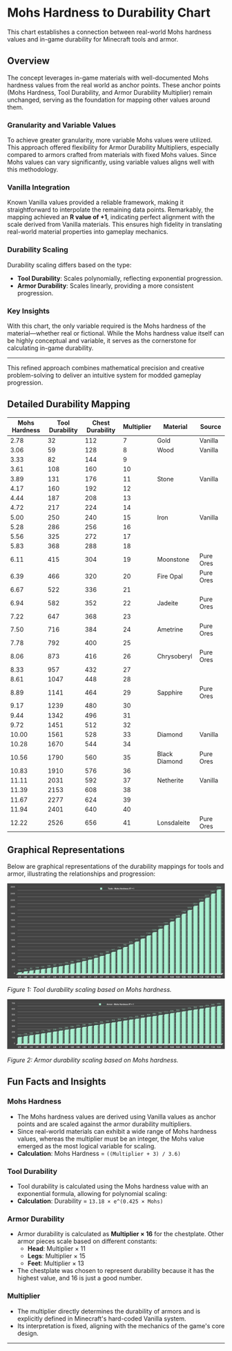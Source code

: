 # Mohs Hardness to Durability Chart

This chart establishes a connection between real-world Mohs hardness values and in-game durability for Minecraft tools and armor.

## Overview

The concept leverages in-game materials with well-documented Mohs hardness values from the real world as anchor points. These anchor points (Mohs Hardness, Tool Durability, and Armor Durability Multiplier) remain unchanged, serving as the foundation for mapping other values around them.

### Granularity and Variable Values

To achieve greater granularity, more variable Mohs values were utilized. This approach offered flexibility for Armor Durability Multipliers, especially compared to armors crafted from materials with fixed Mohs values. Since Mohs values can vary significantly, using variable values aligns well with this methodology.

### Vanilla Integration

Known Vanilla values provided a reliable framework, making it straightforward to interpolate the remaining data points. Remarkably, the mapping achieved an **R value of +1**, indicating perfect alignment with the scale derived from Vanilla materials. This ensures high fidelity in translating real-world material properties into gameplay mechanics.

### Durability Scaling

Durability scaling differs based on the type:
- **Tool Durability**: Scales polynomially, reflecting exponential progression.
- **Armor Durability**: Scales linearly, providing a more consistent progression.

### Key Insights

With this chart, the only variable required is the Mohs hardness of the material—whether real or fictional. While the Mohs hardness value itself can be highly conceptual and variable, it serves as the cornerstone for calculating in-game durability.

---

This refined approach combines mathematical precision and creative problem-solving to deliver an intuitive system for modded gameplay progression.

## Detailed Durability Mapping

| Mohs Hardness | Tool Durability | Chest Durability | Multiplier | Material       | Source     |
|---------------|-----------------|------------------|------------|----------------|------------|
| 2.78          | 32              | 112              | 7          | Gold           | Vanilla    |
| 3.06          | 59              | 128              | 8          | Wood           | Vanilla    |
| 3.33          | 82              | 144              | 9          |                |            |
| 3.61          | 108             | 160              | 10         |                |            |
| 3.89          | 131             | 176              | 11         | Stone          | Vanilla    |
| 4.17          | 160             | 192              | 12         |                |            |
| 4.44          | 187             | 208              | 13         |                |            |
| 4.72          | 217             | 224              | 14         |                |            |
| 5.00          | 250             | 240              | 15         | Iron           | Vanilla    |
| 5.28          | 286             | 256              | 16         |                |            |
| 5.56          | 325             | 272              | 17         |                |            |
| 5.83          | 368             | 288              | 18         |                |            |
| 6.11          | 415             | 304              | 19         | Moonstone      | Pure Ores  |
| 6.39          | 466             | 320              | 20         | Fire Opal      | Pure Ores  |
| 6.67          | 522             | 336              | 21         |                |            |
| 6.94          | 582             | 352              | 22         | Jadeite        | Pure Ores  |
| 7.22          | 647             | 368              | 23         |                |            |
| 7.50          | 716             | 384              | 24         | Ametrine       | Pure Ores  |
| 7.78          | 792             | 400              | 25         |                |            |
| 8.06          | 873             | 416              | 26         | Chrysoberyl    | Pure Ores  |
| 8.33          | 957             | 432              | 27         |                |            |
| 8.61          | 1047            | 448              | 28         |                |            |
| 8.89          | 1141            | 464              | 29         | Sapphire       | Pure Ores  |
| 9.17          | 1239            | 480              | 30         |                |            |
| 9.44          | 1342            | 496              | 31         |                |            |
| 9.72          | 1451            | 512              | 32         |                |            |
| 10.00         | 1561            | 528              | 33         | Diamond        | Vanilla    |
| 10.28         | 1670            | 544              | 34         |                |            |
| 10.56         | 1790            | 560              | 35         | Black Diamond  | Pure Ores  |
| 10.83         | 1910            | 576              | 36         |                |            |
| 11.11         | 2031            | 592              | 37         | Netherite      | Vanilla    |
| 11.39         | 2153            | 608              | 38         |                |            |
| 11.67         | 2277            | 624              | 39         |                |            |
| 11.94         | 2401            | 640              | 40         |                |            |
| 12.22         | 2526            | 656              | 41         | Lonsdaleite    | Pure Ores  |

## Graphical Representations

Below are graphical representations of the durability mappings for tools and armor, illustrating the relationships and progression:

![Tool Durability Mapping](infographics/tools.png)

*Figure 1: Tool durability scaling based on Mohs hardness.*

![Armor Durability Mapping](infographics/armor.png)

*Figure 2: Armor durability scaling based on Mohs hardness.*

## Fun Facts and Insights

### Mohs Hardness
- The Mohs hardness values are derived using Vanilla values as anchor points and are scaled against the armor durability multipliers.
- Since real-world materials can exhibit a wide range of Mohs hardness values, whereas the multiplier must be an integer, the Mohs value emerged as the most logical variable for scaling.
- **Calculation**: Mohs Hardness = `((Multiplier + 3) / 3.6)`

### Tool Durability
- Tool durability is calculated using the Mohs hardness value with an exponential formula, allowing for polynomial scaling:
- **Calculation**: Durability = `13.18 × e^(0.425 × Mohs)`

### Armor Durability
- Armor durability is calculated as **Multiplier × 16** for the chestplate. Other armor pieces scale based on different constants:
  - **Head**: Multiplier × 11
  - **Legs**: Multiplier × 15
  - **Feet**: Multiplier × 13
- The chestplate was chosen to represent durability because it has the highest value, and 16 is just a good number.

### Multiplier
- The multiplier directly determines the durability of armors and is explicitly defined in Minecraft's hard-coded Vanilla system.
- Its interpretation is fixed, aligning with the mechanics of the game's core design.

---
